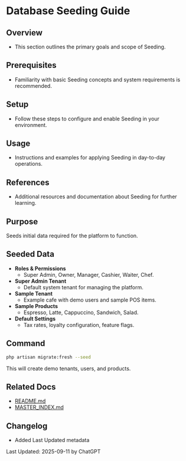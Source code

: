 # Database Seeding Guide

## Overview
- This section outlines the primary goals and scope of Seeding.

## Prerequisites
- Familiarity with basic Seeding concepts and system requirements is recommended.

## Setup
- Follow these steps to configure and enable Seeding in your environment.

## Usage
- Instructions and examples for applying Seeding in day-to-day operations.

## References
- Additional resources and documentation about Seeding for further learning.


## Purpose
Seeds initial data required for the platform to function.

## Seeded Data
- **Roles & Permissions**
  - Super Admin, Owner, Manager, Cashier, Waiter, Chef.
- **Super Admin Tenant**
  - Default system tenant for managing the platform.
- **Sample Tenant**
  - Example cafe with demo users and sample POS items.
- **Sample Products**
  - Espresso, Latte, Cappuccino, Sandwich, Salad.
- **Default Settings**
  - Tax rates, loyalty configuration, feature flags.

## Command
```bash
php artisan migrate:fresh --seed
```

This will create demo tenants, users, and products.

## Related Docs
- [README.md](README.md)
- [MASTER_INDEX.md](MASTER_INDEX.md)


## Changelog
- Added Last Updated metadata

Last Updated: 2025-09-11 by ChatGPT
